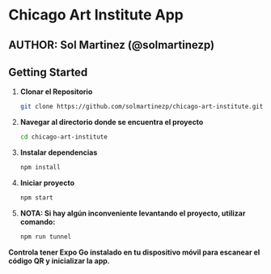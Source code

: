 # Chicago Art Institute App

## AUTHOR: Sol Martinez (@solmartinezp)

## Getting Started

1. **Clonar el Repositorio**

   ```bash
   git clone https://github.com/solmartinezp/chicago-art-institute.git

2. **Navegar al directorio donde se encuentra el proyecto**

   ```bash
   cd chicago-art-institute

3. **Instalar dependencias**

    ```bash
   npm install 

4. **Iniciar proyecto**
    
    ```bash
   npm start

5. **NOTA: Si hay algún inconveniente levantando el proyecto, utilizar comando:**
    
    ```bash
    npm run tunnel

**Controla tener Expo Go instalado en tu dispositivo móvil para escanear el código QR y inicializar la app.**
